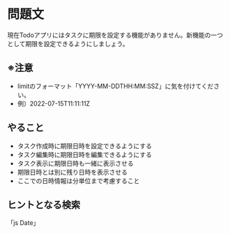 # 問題文
現在Todoアプリにはタスクに期限を設定する機能がありません。新機能の一つとして期限を設定できるようにしましょう。
## ※注意
- limitのフォーマット「YYYY-MM-DDTHH:MM:SSZ」に気を付けてください。
- 例）2022-07-15T11:11:11Z
## やること
- タスク作成時に期限日時を設定できるようにする
- タスク編集時に期限日時を編集できるようにする
- タスク表示に期限日時も一緒に表示させる
- 期限日時とは別に残り日時を表示させる
- ここでの日時情報は分単位まで考慮すること
## ヒントとなる検索
「js Date」